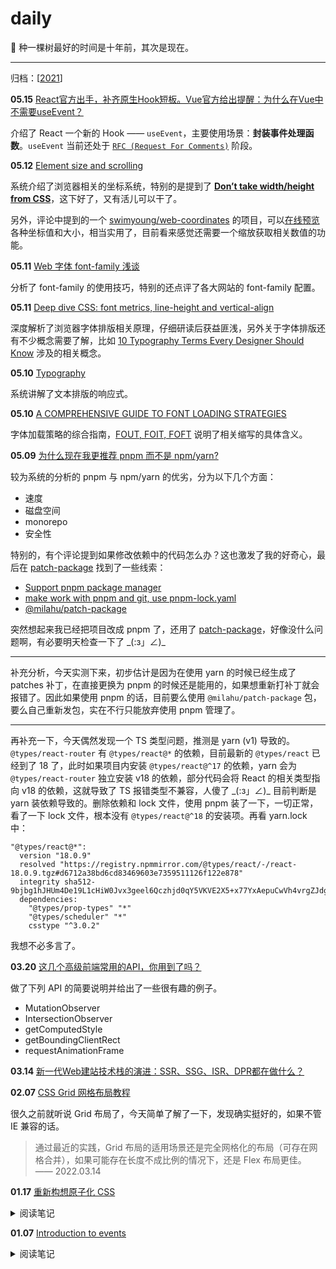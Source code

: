 # daily

🌱 种一棵树最好的时间是十年前，其次是现在。

<hr />

归档：[[2021](./2021.md)]

**05.15** [React官方出手，补齐原生Hook短板。Vue官方给出提醒：为什么在Vue中不需要useEvent？](https://mp.weixin.qq.com/s/gZ7eq8aq423FPH8C4eIxLA)

介绍了 React 一个新的 Hook —— `useEvent`，主要使用场景：**封装事件处理函数**。`useEvent` 当前还处于 [`RFC (Request For Comments)`](https://github.com/reactjs/rfcs/blob/useevent/text/0000-useevent.md) 阶段。

**05.12** [Element size and scrolling](https://javascript.info/size-and-scroll)

系统介绍了浏览器相关的坐标系统，特别的是提到了 [**Don’t take width/height from CSS**](https://javascript.info/size-and-scroll#don-t-take-width-height-from-css)，这下好了，又有活儿可以干了。

另外，评论中提到的一个 [swimyoung/web-coordinates](https://github.com/swimyoung/web-coordinates) 的项目，可以[在线预览](https://swimyoung.github.io/web-coordinates/)各种坐标值和大小，相当实用了，目前看来感觉还需要一个缩放获取相关数值的功能。

**05.11** [Web 字体 font-family 浅谈](https://segmentfault.com/a/1190000038284125)

分析了 font-family 的使用技巧，特别的还点评了各大网站的 font-family 配置。

**05.11** [Deep dive CSS: font metrics, line-height and vertical-align](https://iamvdo.me/en/blog/css-font-metrics-line-height-and-vertical-align)

深度解析了浏览器字体排版相关原理，仔细研读后获益匪浅，另外关于字体排版还有不少概念需要了解，比如 [10 Typography Terms Every Designer Should Know](https://creativemarket.com/blog/10-typography-terms-every-designer-should-know) 涉及的相关概念。

**05.10** [Typography](https://web.dev/learn/design/typography/)

系统讲解了文本排版的响应式。

**05.10** [A COMPREHENSIVE GUIDE TO FONT LOADING STRATEGIES](https://www.zachleat.com/web/comprehensive-webfonts/)

字体加载策略的综合指南，[FOUT, FOIT, FOFT](https://css-tricks.com/fout-foit-foft/) 说明了相关缩写的具体含义。

**05.09** [为什么现在我更推荐 pnpm 而不是 npm/yarn?](https://jishuin.proginn.com/p/763bfbd3bcff)

较为系统的分析的 pnpm 与 npm/yarn 的优劣，分为以下几个方面：

- 速度
- 磁盘空间
- monorepo
- 安全性

特别的，有个评论提到如果修改依赖中的代码怎么办？这也激发了我的好奇心，最后在 [patch-package](https://github.com/ds300/patch-package) 找到了一些线索：

- [Support pnpm package manager](https://github.com/ds300/patch-package/issues/35)
- [make work with pnpm and git, use pnpm-lock.yaml](https://github.com/ds300/patch-package/pull/302)
- [@milahu/patch-package](https://github.com/milahu/patch-package)

突然想起来我已经把项目改成 pnpm 了，还用了 [patch-package](https://github.com/ds300/patch-package)，好像没什么问题啊，有必要明天检查一下了 \_(:з」∠)\_

---

补充分析，今天实测下来，初步估计是因为在使用 yarn 的时候已经生成了 patches 补丁，在直接更换为 pnpm 的时候还是能用的，如果想重新打补丁就会报错了。因此如果使用 pnpm 的话，目前要么使用 `@milahu/patch-package` 包，要么自己重新发包，实在不行只能放弃使用 pnpm 管理了。

---

再补充一下，今天偶然发现一个 TS 类型问题，推测是 yarn (v1) 导致的。`@types/react-router` 有 `@types/react@*` 的依赖，目前最新的 `@types/react` 已经到了 18 了，此时如果项目内安装 `@types/react@^17` 的依赖，yarn 会为 `@types/react-router` 独立安装 v18 的依赖，部分代码会将 React 的相关类型指向 v18 的依赖，这就导致了 TS 报错类型不兼容，人傻了 \_(:з」∠)\_ 目前判断是 yarn 装依赖导致的。删除依赖和 lock 文件，使用 pnpm 装了一下，一切正常，看了一下 lock 文件，根本没有 `@types/react@^18` 的安装项。再看 yarn.lock 中：

```
"@types/react@*":
  version "18.0.9"
  resolved "https://registry.npmmirror.com/@types/react/-/react-18.0.9.tgz#d6712a38bd6cd83469603e7359511126f122e878"
  integrity sha512-9bjbg1hJHUm4De19L1cHiW0Jvx3geel6Qczhjd0qY5VKVE2X5+x77YxAepuCwVh4vrgZJdgEJw48zrhRIeF4Nw==
  dependencies:
    "@types/prop-types" "*"
    "@types/scheduler" "*"
    csstype "^3.0.2"
```

我想不必多言了。

**03.20** [这几个高级前端常用的API，你用到了吗？](https://segmentfault.com/a/1190000040942225)

做了下列 API 的简要说明并给出了一些很有趣的例子。

- MutationObserver
- IntersectionObserver
- getComputedStyle
- getBoundingClientRect
- requestAnimationFrame

**03.14** [新一代Web建站技术栈的演进：SSR、SSG、ISR、DPR都在做什么？](https://zhuanlan.zhihu.com/p/365113639)

**02.07** [CSS Grid 网格布局教程](https://www.ruanyifeng.com/blog/2019/03/grid-layout-tutorial.html)

很久之前就听说 Grid 布局了，今天简单了解了一下，发现确实挺好的，如果不管 IE 兼容的话。

> 通过最近的实践，Grid 布局的适用场景还是完全网格化的布局（可存在网格合并），如果可能存在长度不成比例的情况下，还是 Flex 布局更佳。 —— 2022.03.14

**01.17** [重新构想原子化 CSS](https://antfu.me/posts/reimagine-atomic-css-zh)

<details>
<summary>阅读笔记</summary><br />

## 什么是原子化 CSS？

> 原子化 CSS 是一种 CSS 的架构方式，它倾向于小巧且用途单一的 class，并且会以视觉效果进行命名。

## 原子化 CSS 方案

- 传统方案，提供所有你可能需要用到的 CSS 工具
- 按需生成，预先扫描源代码 => 监听文件变化 => 按需生成

## 探讨的解决方案

- [框架] Tailwind CSS
- [框架] Windi CSS
- [引擎] UnoCSS

看来是时候对 CSS 的使用做出一些改变了。

</details>

**01.07** [Introduction to events](https://developer.mozilla.org/en-US/docs/Learn/JavaScript/Building_blocks/Events)

<details>
<summary>阅读笔记</summary><br />

> [Event bubbling and capture](https://developer.mozilla.org/en-US/docs/Learn/JavaScript/Building_blocks/Events#event_bubbling_and_capture)

分为三个阶段：

- 捕获阶段（capturing phase）
- 目标阶段（target phase）
- 冒泡阶段（bubbling phase）

更有关于阶段划分的详细 Demo。

> [Event delegation](https://developer.mozilla.org/en-US/docs/Learn/JavaScript/Building_blocks/Events#event_delegation)

- event.target
- event.currentTarget

</details>
